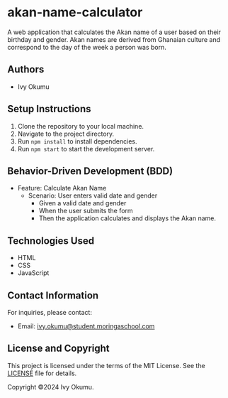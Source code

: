 # akan-name-calculator
A web application that calculates the Akan name of a user based on their birthday and gender. Akan names are derived from Ghanaian culture and correspond to the day of the week a person was born.

## Authors
- Ivy Okumu

## Setup Instructions
1. Clone the repository to your local machine.
2. Navigate to the project directory.
3. Run `npm install` to install dependencies.
4. Run `npm start` to start the development server.

## Behavior-Driven Development (BDD)
- Feature: Calculate Akan Name
  - Scenario: User enters valid date and gender
    - Given a valid date and gender
    - When the user submits the form
    - Then the application calculates and displays the Akan name.

## Technologies Used
- HTML
- CSS
- JavaScript

## Contact Information
For inquiries, please contact:
- Email: ivy.okumu@student.moringaschool.com

## License and Copyright
This project is licensed under the terms of the MIT License. See the [LICENSE](LICENSE) file for details.

Copyright ©2024 Ivy Okumu.

